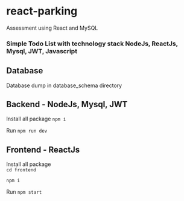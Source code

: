 # react-parking
Assessment using React and MySQL



### Simple Todo List with technology stack NodeJs, ReactJs, Mysql, JWT, Javascript

## Database

Database dump in database_schema directory

## Backend - NodeJs, Mysql, JWT

Install all package `npm i`   

Run `npm run dev`


## Frontend - ReactJs

Install all package   
`cd frontend`     

`npm i`

Run `npm start`
